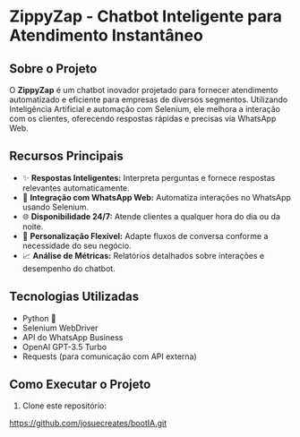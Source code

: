 # ZippyZap - Chatbot Inteligente para Atendimento Instantâneo

## Sobre o Projeto
O **ZippyZap** é um chatbot inovador projetado para fornecer atendimento automatizado e eficiente para empresas de diversos segmentos. Utilizando Inteligência Artificial e automação com Selenium, ele melhora a interação com os clientes, oferecendo respostas rápidas e precisas via WhatsApp Web.

## Recursos Principais
- ✨ **Respostas Inteligentes:** Interpreta perguntas e fornece respostas relevantes automaticamente.
- 🔌 **Integração com WhatsApp Web:** Automatiza interações no WhatsApp usando Selenium.
- 🌐 **Disponibilidade 24/7:** Atende clientes a qualquer hora do dia ou da noite.
- 🌟 **Personalização Flexível:** Adapte fluxos de conversa conforme a necessidade do seu negócio.
- 📈 **Análise de Métricas:** Relatórios detalhados sobre interações e desempenho do chatbot.

## Tecnologias Utilizadas
- Python 💜
- Selenium WebDriver
- API do WhatsApp Business
- OpenAI GPT-3.5 Turbo
- Requests (para comunicação com API externa)

## Como Executar o Projeto
1. Clone este repositório:

https://github.com/josuecreates/bootIA.git
